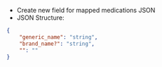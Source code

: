 - Create new field for mapped medications JSON
- JSON Structure:
```json
{
	"generic_name": "string",
	"brand_name?": "string",
	"": ""
}
```
